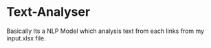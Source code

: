 # Text-Analyser
Basically Its a NLP Model which analysis text from each links from my input.xlsx file.
